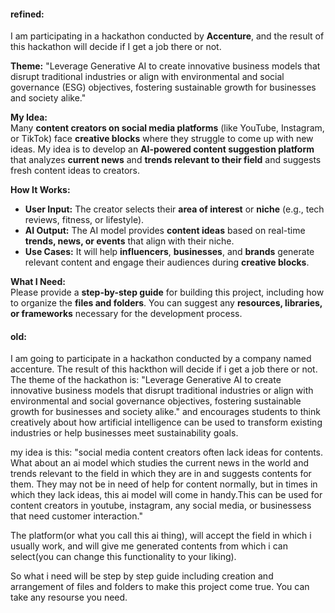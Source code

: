 
#### refined:
I am participating in a hackathon conducted by **Accenture**, and the result of this hackathon will decide if I get a job there or not.

**Theme:** "Leverage Generative AI to create innovative business models that disrupt traditional industries or align with environmental and social governance (ESG) objectives, fostering sustainable growth for businesses and society alike."

**My Idea:**  
Many **content creators on social media platforms** (like YouTube, Instagram, or TikTok) face **creative blocks** where they struggle to come up with new ideas. My idea is to develop an **AI-powered content suggestion platform** that analyzes **current news** and **trends relevant to their field** and suggests fresh content ideas to creators.

**How It Works:**

- **User Input:** The creator selects their **area of interest** or **niche** (e.g., tech reviews, fitness, or lifestyle).
- **AI Output:** The AI model provides **content ideas** based on real-time **trends, news, or events** that align with their niche.
- **Use Cases:** It will help **influencers**, **businesses**, and **brands** generate relevant content and engage their audiences during **creative blocks**.

**What I Need:**  
Please provide a **step-by-step guide** for building this project, including how to organize the **files and folders**. You can suggest any **resources, libraries, or frameworks** necessary for the development process.



#### old: 
I am going to participate in a hackathon conducted by a company named accenture. The result of this hackthon will decide if i get a job there or not.
The theme of the hackathon is: "Leverage Generative AI to create innovative business models that disrupt traditional industries or align with environmental and social governance objectives, fostering sustainable growth for businesses and society alike." and encourages students to think creatively about how artificial intelligence can be used to transform existing industries or help businesses meet sustainability goals.

my idea is this:
"social media content creators often lack ideas for contents. What about an ai model which studies the current news in the world and trends relevant to the field in which they are in and suggests contents for them. They may not be in need of help for content normally, but in times in which they lack ideas, this ai model will come in handy.This can be used for content creators in youtube, instagram, any social media, or businessess that need customer interaction."

The platform(or what you call this ai thing), will accept the field in which i usually work, and will give me generated contents from which i can select(you can change this functionality to your liking).

So what i need will be step by step guide including creation and arrangement of files and folders to make this project come true. You can take any resourse you need. 